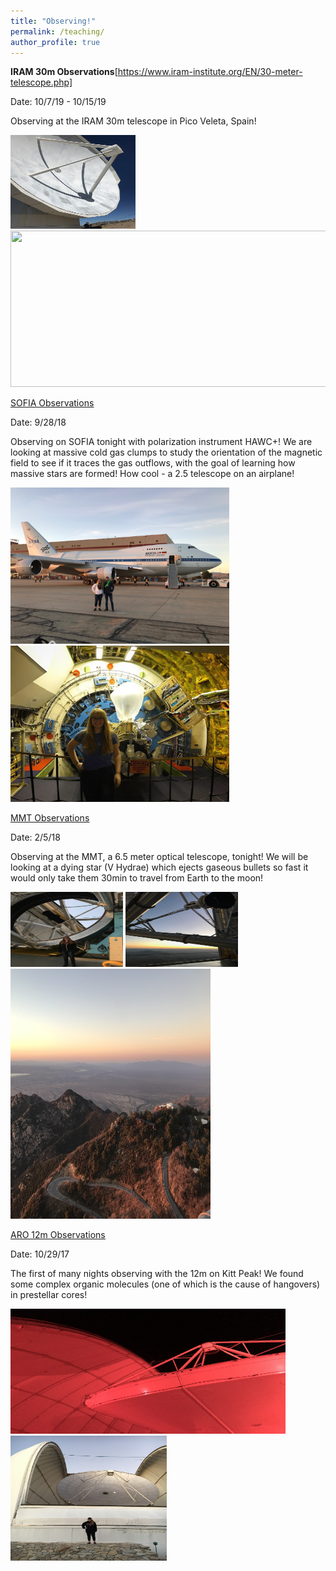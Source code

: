 ```yaml
---
title: "Observing!"
permalink: /teaching/
author_profile: true
---
```


**IRAM 30m Observations**[https://www.iram-institute.org/EN/30-meter-telescope.php]


Date: 10/7/19 - 10/15/19


Observing at the IRAM 30m telescope in Pico Veleta, Spain!

<p>
<img src="/images/IRAM_1.jpeg" width="200"height="150"> <img src="/images/IRAM_2.jpg" width="540"height="250"><br>
</p>
  
<p style="text-decoration:underline;"><a href="https://www.sofia.usra.edu/">SOFIA Observations</a></p>

<p>Date: 9/28/18</p>

<p>Observing on SOFIA tonight with polarization instrument HAWC+! We are looking at massive cold gas clumps to study the orientation of the magnetic field to see if it traces the gas outflows, with the goal of learning how massive stars are formed! How cool - a 2.5 telescope on an airplane!
</p>

<p>
<img src="/images/SOFIA_1.jpeg" width="350"height="250"> <img src="/images/SOFIA_2.jpeg" width="350"height="250">
</p>
  

<p style="text-decoration:underline;"><a href="https://www.mmto.org/">MMT Observations</a></p>

<p>Date: 2/5/18</p>

<p>
Observing at the MMT, a 6.5 meter optical telescope, tonight! We will be looking at a dying star (V Hydrae) which ejects gaseous bullets so fast it would only take them 30min to travel from Earth to the moon! 
</p>

<p>
<img src="/images/MMT_1.jpeg" width="180"height="120"> <img src="/images/MMT_2.jpeg" width="180"height="120"> <img src="/images/MMT_3.jpg" width="320"height="400">
</p>

<p style="text-decoration:underline;"><a href="http://aro.as.arizona.edu/">ARO 12m Observations</a></p>

<p>Date: 10/29/17</p>

<p>
The first of many nights observing with the 12m on Kitt Peak! We found some complex organic molecules (one of which is the cause of hangovers) in prestellar cores!
</p>

<p>
<img src="/images/12m_3.jpg" width="440"height="200"> <img src="/images/12m_2.jpg" width="250"height="200">
</p>
